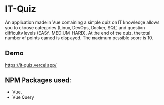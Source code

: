 # IT-Quiz

An application made in Vue containing a simple quiz on IT
knowledge allows you to choose categories (Linux, DevOps, Docker,
SQL) and question difficulty levels (EASY, MEDIUM, HARD). At the
end of the quiz, the total number of points earned is displayed. The
maximum possible score is 10.

## Demo

https://it-quiz.vercel.app/

## NPM Packages used: 
- Vue,
- Vue Query
